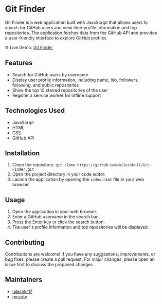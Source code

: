 # Git Finder

Git Finder is a web application built with JavaScript that allows users to search for GitHub users and view their profile information and top repositories. The application fetches data from the GitHub API and provides a user-friendly interface to explore GitHub profiles.

🌐 Live Demo: [Git Finder](https://profile-git-finder.netlify.app/)

## Features

- Search for GitHub users by username
- Display user profile information, including name, bio, followers, following, and public repositories
- Show the top 10 starred repositories of the user
- Register a service worker for offline support

## Technologies Used

- JavaScript
- HTML
- CSS
- GitHub API

## Installation

1. Clone the repository: `git clone https://github.com/nileshkr17/Git-Finder.git`
2. Open the project directory in your code editor.
3. Launch the application by opening the `index.html` file in your web browser.

## Usage

1. Open the application in your web browser.
2. Enter a GitHub username in the search bar.
3. Press the Enter key or click the search button.
4. The user's profile information and top repositories will be displayed.

## Contributing

Contributions are welcome! If you have any suggestions, improvements, or bug fixes, please create a pull request. For major changes, please open an issue first to discuss the proposed changes.


## Maintainers

- [nileshkr17](https://github.com/nileshkr17)
- [mezotv](https://github.com/mezotv)

